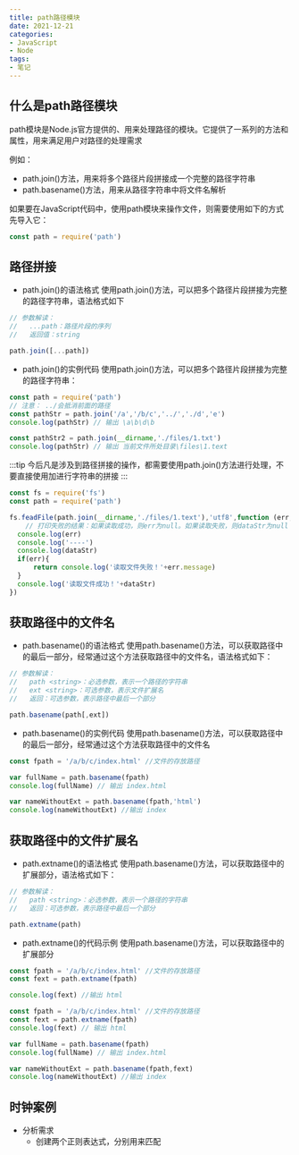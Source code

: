 ```yaml
---
title: path路径模块
date: 2021-12-21
categories:
- JavaScript
- Node
tags:
- 笔记
---
```

## 什么是path路径模块
path模块是Node.js官方提供的、用来处理路径的模块。它提供了一系列的方法和属性，用来满足用户对路径的处理需求  

例如：
- path.join()方法，用来将多个路径片段拼接成一个完整的路径字符串
- path.basename()方法，用来从路径字符串中将文件名解析

如果要在JavaScript代码中，使用path模块来操作文件，则需要使用如下的方式先导入它：
```js
const path = require('path')
```

## 路径拼接
- path.join()的语法格式
  使用path.join()方法，可以把多个路径片段拼接为完整的路径字符串，语法格式如下
```js
// 参数解读： 
//   ...path：路径片段的序列
//   返回值：string

path.join([...path])
```
- path.join()的实例代码
  使用path.join()方法，可以把多个路径片段拼接为完整的路径字符串：
```js
const path = require('path')
// 注意： ../会抵消前面的路径
const pathStr = path.join('/a','/b/c','../','./d','e')
console.log(pathStr) // 输出 \a\b\d\b

const pathStr2 = path.join(__dirname,'./files/1.txt')
console.log(pathStr) // 输出 当前文件所处目录\files\1.text
```
:::tip
今后凡是涉及到路径拼接的操作，都需要使用path.join()方法进行处理，不要直接使用加进行字符串的拼接
:::

```js
const fs = require('fs')
const path = require('path')

fs.feadFile(path.join(__dirname,'./files/1.text'),'utf8',function (err,dataStr) {
    // 打印失败的结果：如果读取成功，则err为null。如果读取失败，则dataStr为null
  console.log(err)
  console.log('----')
  console.log(dataStr)
  if(err){
      return console.log('读取文件失败！'+err.message)
  }
  console.log('读取文件成功！'+dataStr)
})
```

## 获取路径中的文件名
- path.basename()的语法格式
  使用path.basename()方法，可以获取路径中的最后一部分，经常通过这个方法获取路径中的文件名，语法格式如下：  
```js
// 参数解读： 
//   path <string>：必选参数，表示一个路径的字符串
//   ext <string>：可选参数，表示文件扩展名
//   返回：可选参数，表示路径中最后一个部分

path.basename(path[,ext])
```
- path.basename()的实例代码
  使用path.basename()方法，可以获取路径中的最后一部分，经常通过这个方法获取路径中的文件名
```js
const fpath = '/a/b/c/index.html' //文件的存放路径

var fullName = path.basename(fpath)
console.log(fullName) // 输出 index.html

var nameWithoutExt = path.basename(fpath,'html')
console.log(nameWithoutExt) //输出 index
```


## 获取路径中的文件扩展名
- path.extname()的语法格式
  使用path.basename()方法，可以获取路径中的扩展部分，语法格式如下：  
```js
// 参数解读： 
//   path <string>：必选参数，表示一个路径的字符串
//   返回：可选参数，表示路径中最后一个部分

path.extname(path)
```

- path.extname()的代码示例
  使用path.basename()方法，可以获取路径中的扩展部分
```js
const fpath = '/a/b/c/index.html' //文件的存放路径
const fext = path.extname(fpath)

console.log(fext) //输出 html
```

```js
const fpath = '/a/b/c/index.html' //文件的存放路径
const fext = path.extname(fpath)
console.log(fext) // 输出 html

var fullName = path.basename(fpath)
console.log(fullName) // 输出 index.html

var nameWithoutExt = path.basename(fpath,fext)
console.log(nameWithoutExt) //输出 index
```

## 时钟案例
- 分析需求
  + 创建两个正则表达式，分别用来匹配<style>和<script>标签
  + 使用fs模块读取需要被处理的HTML文件
  + 自定义resolveCSS方法，来写入index.css样式文件
  + 自定义resolveJS方法，来写入index.js脚本文件
  + 自定义resolveHTML方法，来写入index.html样式文件
- 读取文件内容
- 处理CSS、Js、HTML
```js
// 导入fs文件模块
const fs = require('fs')
// 导入处理路径模块
const path = require('path')

// 匹配style标签正则
// 其中\s表示空白自负； \S表示非空白字符； *表示匹配任意次
const regStyle = /<style>[\s\S]*<\/style>/
// 匹配scripe标签正则
const regScripe = /<scripe>[\s\S]*<\/scripe>/

// 读取需要被处理的HTML文件
fs.readFile(path.join(__dirname, '../素材/index.html'),'utf8',(err,dataStr)=>{
    // 读取html失败
  if(err) console.log('读取文件失败', +err.message)
  // 读取文件成功后拆解出css、js、html文件
  resolveCSS(dataStr)
  resolveJS(dataStr)
  resolveHTML(dataStr)
})

// 处理css样式
function resolveCSS(htmlStr) {
    // 使用正则提取页面中的style标签
  const r1 = regStyle.exec(htmlStr)
  // 将提取出来的样式字符串，进一步处理
  const newCSS = r1[0].replace('<style>','').replace('</style>','')
  // 将被提取出来的css样式写入index.css文件
  fs.writeFile(path.join(__dirname,'./clock/index.css'),newCSS,err=>{
      if(err) console.log('写入CSS失败',err.message)
    console.log('写入样式成功！')
  })
}

// 处理js脚本
function resolveJS(htmlStr) {
  // 使用正则提取页面中的script标签
  const r2 = regScripe.exec(htmlStr)
  // 将提取出来的样式字符串，进一步处理
  const newJS = r2[0].replace('<script>','').replace('</script>','')
  // 将被提取出来的css样式写入index.css文件
  fs.writeFile(path.join(__dirname,'./clock/index.js'),newJS,err=>{
    if(err) console.log('写入js失败',err.message)
    console.log('写入js成功！')
  })
}

// 处理html
function resolveHTML(htmlStr) {
  const newHTML = htmlStr
          .replace(regStyle, '<link rel="stylesheet" herf="./index.css">')
          .replace(regScripe, '<script src="./index.js"></script>')
  
  fs.writeFile(path.join(__dirname,'./clock/index.html'),newHTML,err=>{
    if(err) console.log('写入html失败',err.message)
    console.log('写入html成功！')
  })
}
```

- 注意点
+ fs.writeFile 只能写入文件不能写入路径
+ fs.writeFile 重复写入同一个文件，新写入的内容会覆盖之前的内容

